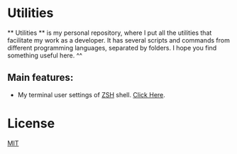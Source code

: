 # Utilities

** Utilities ** is my personal repository, where I put all the utilities that facilitate my work as a developer. It has several scripts and commands from different programming languages, separated by folders. I hope you find something useful here. ^^

## Main features:

  - My terminal user settings of [ZSH](https://github.com/ohmyzsh/ohmyzsh) shell. [Click Here](https://github.com/lucasrochagit/utilities/blob/master/zsh/.zshrc).
  
# License
[MIT](https://github.com/lucasrochagit/utilities/blob/master/LICENSE)


